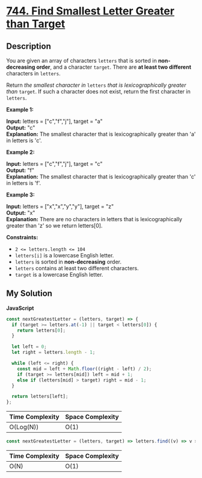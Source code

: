 # [744. Find Smallest Letter Greater than Target](https://leetcode.com/problems/find-smallest-letter-greater-than-target)

## Description

You are given an array of characters `letters` that is sorted in **non-decreasing order**, and a character `target`. There are **at least two different** characters in `letters`.

Return _the smallest character in_ `letters` _that is lexicographically greater than_ `target`. If such a character does not exist, return the first character in `letters`.

**Example 1:**

**Input:** letters = \["c","f","j"\], target = "a"  
**Output:** "c"  
**Explanation:** The smallest character that is lexicographically greater than 'a' in letters is 'c'.

**Example 2:**

**Input:** letters = \["c","f","j"\], target = "c"  
**Output:** "f"  
**Explanation:** The smallest character that is lexicographically greater than 'c' in letters is 'f'.

**Example 3:**

**Input:** letters = \["x","x","y","y"\], target = "z"  
**Output:** "x"  
**Explanation:** There are no characters in letters that is lexicographically greater than 'z' so we return letters\[0\].

**Constraints:**

- `2 <= letters.length <= 104`
- `letters[i]` is a lowercase English letter.
- `letters` is sorted in **non-decreasing** order.
- `letters` contains at least two different characters.
- `target` is a lowercase English letter.

## My Solution

**JavaScript**

```js
const nextGreatestLetter = (letters, target) => {
  if (target >= letters.at(-1) || target < letters[0]) {
    return letters[0];
  }

  let left = 0;
  let right = letters.length - 1;

  while (left <= right) {
    const mid = left + Math.floor((right - left) / 2);
    if (target >= letters[mid]) left = mid + 1;
    else if (letters[mid] > target) right = mid - 1;
  }

  return letters[left];
};
```

| Time Complexity | Space Complexity |
| --------------- | ---------------- |
| O(Log(N))       | O(1)             |

```js
const nextGreatestLetter = (letters, target) => letters.find((v) => v > target) || letters[0];
```

| Time Complexity | Space Complexity |
| --------------- | ---------------- |
| O(N)            | O(1)             |
